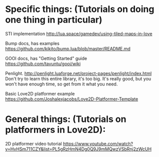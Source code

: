 # Specific things: (Tutorials on doing one thing in particular)

STI implementation
http://lua.space/gamedev/using-tiled-maps-in-love

Bump docs, has examples
https://github.com/kikito/bump.lua/blob/master/README.md

GOOI docs, has "Getting Started" guide
https://github.com/tavuntu/gooi/wiki

Penlight.
http://penlight.luaforge.net/project-pages/penlight/index.html
Don't try to learn this entire library, it's too big. It's really good, but you won't have enough time, so get from it what you need.

Basic Love2D platformer example
https://github.com/Joshalexjacobs/Love2D-Platformer-Template

# General things: (Tutorials on platformers in Love2D):

2D platformer video tutorial
https://www.youtube.com/watch?v=HvHSm711CZY&list=PL5gRzHmN4Dg0Q9J9mMQwzVSbRnj2zWcUH
